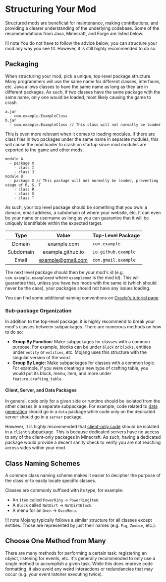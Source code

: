 Structuring Your Mod
====================

Structured mods are beneficial for maintenance, making contributions, and providing a clearer understanding of the underlying codebase. Some of the recommendations from Java, Minecraft, and Forge are listed below.

!!! note
    You do not have to follow the advice below; you can structure your mod any way you see fit. However, it is still highly recommended to do so.

Packaging
---------

When structuring your mod, pick a unique, top-level package structure. Many programmers will use the same name for different classes, interfaces, etc. Java allows classes to have the same name as long as they are in different packages. As such, if two classes have the same package with the same name, only one would be loaded, most likely causing the game to crash.

```
a.jar
  - com.example.ExampleClass
b.jar
  - com.example.ExampleClass // This class will not normally be loaded
```

This is even more relevant when it comes to loading modules. If there are class files in two packages under the same name in separate modules, this will cause the mod loader to crash on startup since mod modules are exported to the game and other mods.

```
module A
  - package X
    - class I
    - class J
module B
  - package X // This package will not normally be loaded, preventing usage of R, S, T
    - class R
    - class S
    - class T
```

As such, your top level package should be something that you own: a domain, email address, a subdomain of where your website, etc. It can even be your name or username as long as you can guarantee that it will be uniquely identifiable within the expected target.

Type      | Value             | Top-Level Package
:---:     | :---:             | :---
Domain    | example.com       | `com.example`
Subdomain | example.github.io | `io.github.example`
Email     | example@gmail.com | `com.gmail.example`

The next level package should then be your mod's id (e.g. `com.example.examplemod` where `examplemod` is the mod id). This will guarantee that, unless you have two mods with the same id (which should never be the case), your packages should not have any issues loading.

You can find some additional naming conventions on [Oracle's tutorial page][naming].

### Sub-package Organization

In addition to the top-level package, it is highly recommend to break your mod's classes between subpackages. There are numerous methods on how to do so:

* **Group By Function**: Make subpackages for classes with a common purpose. For example, blocks can be under `block` or `blocks`, entities under `entity` or `entities`, etc. Mojang uses this structure with the singular version of the word.
* **Group By Logic**: Make subpackages for classes with a common logic. For example, if you were creating a new type of crafting table, you would put its block, menu, item, and more under `feature.crafting_table`.

#### Client, Server, and Data Packages

In general, code only for a given side or runtime should be isolated from the other classes in a separate subpackage. For example, code related to [data generation][datagen] should go in a `data` package while code only on the dedicated server should go in a `server` package.

However, it is highly recommended that [client-only code][sides] should be isolated in a `client` subpackage. This is because dedicated servers have no access to any of the client-only packages in Minecraft. As such, having a dedicated package would provide a decent sanity check to verify you are not reaching across sides within your mod.

Class Naming Schemes
--------------------

A common class naming scheme makes it easier to decipher the purpose of the class or to easily locate specific classes.

Classes are commonly suffixed with its type, for example:

* An `Item` called `PowerRing` -> `PowerRingItem`.
* A `Block` called `NotDirt` -> `NotDirtBlock`.
* A menu for an `Oven` -> `OvenMenu`.

!!! note
    Mojang typically follows a similar structure for all classes except entities. Those are represented by just their names (e.g. `Pig`, `Zombie`, etc.).

Choose One Method from Many
---------------------------

There are many methods for performing a certain task: registering an object, listening for events, etc. It's generally recommended to only use a single method to accomplish a given task. While this does improve code formatting, it also avoid any weird interactions or redundancies that may occur (e.g. your event listener executing twice).

[naming]: https://docs.oracle.com/javase/tutorial/java/package/namingpkgs.html
[datagen]: ../datagen/index.md
[sides]: ../concepts/sides.md

